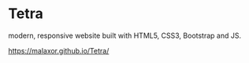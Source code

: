 # Tetra
modern, responsive website built with HTML5, CSS3, Bootstrap and JS.

https://malaxor.github.io/Tetra/
